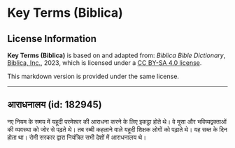 # Key Terms (Biblica)

## License Information

**Key Terms (Biblica)** is based on and adapted from: _Biblica Bible Dictionary_, [Biblica, Inc.](https://www.biblica.com/), 2023, which is licensed under a [CC BY-SA 4.0 license](https://creativecommons.org/licenses/by-sa/4.0/legalcode.en).

This markdown version is provided under the same license.



--------------------------------

## आराधनालय (id: 182945)

नए नियम के समय में यहूदी परमेश्वर की आराधना करने के लिए इकट्ठा होते थे। वे मूसा और भविष्यद्वक्ताओं की व्यवस्था को जोर से पढ़ते थे। तब रब्बी कहलाने वाले यहूदी शिक्षक लोगों को पढ़ाते थे। यह सब्त के दिन होता था। रोमी सरकार द्वारा नियंत्रित सभी देशों में आराधनालय थे।



